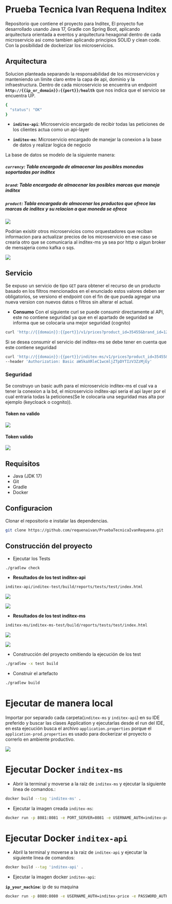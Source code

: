 
# Prueba Tecnica Ivan Requena Inditex

Repositorio que contiene el proyecto para Inditex, El proyecto fue desarrollado usando Java 17, Gradle con Spring Boot, aplicando  arquitectura orientada a eventos y arquitectura hexagonal dentro de cada microservicio asi como tambien aplicando principios SOLID y clean code. Con la posibilidad de dockerizar los microservicios.

## Arquitectura

Solucion planteada separando la responsabilidad de los microservicios y manteniendo un límite claro entre la capa de api, dominio y la infraestructura. Dentro de cada microservicio se encuentra un endpoint 
**`http://{{ip_or_domain}}:{{port}}/health`** que nos indica que el servicio se encuentra UP.

```bash
{
  "status": "OK"
}
```

* **`inditex-api`**: Microservicio encargado de recibir todas las peticiones de los clientes actua como un api-layer

* **`inditex-ms`**: Microservicio encargado de manejar la conexion a la base de datos y realizar logica de negocio

La base de datos se modelo de la siguiente manera:

##### `currency`: Tabla encargada de almacenar las posibles monedas soportadas por inditex
##### `brand`: Tabla encargada de almacenar las posibles marcas que maneja inditex
##### `product`: Tabla encargada de almacenar los productos que ofrece las marcas de inditex y su relacion a que moneda se ofrece

 ![](https://github.com/requenaivan/PruebaTecnicaIvanRequena/blob/main/bd.png?raw=true)

Podrian exisitir otros microservicios como orquestadores que reciban informacion para actualizar precios de los microservicio en ese caso se crearia otro que se comunicaria al inditex-ms ya sea por http o algun broker de mensajeria como kafka o sqs.

![](https://github.com/requenaivan/PruebaTecnicaIvanRequena/blob/main/Diagrama.png?raw=true)

## Servicio

Se expuso un servicio de tipo `GET` para obtener el recurso de un producto basado en los filtros mencionados en el enunciado estos valores deben ser obligatorios, se versiono el endpoint con el fin de que pueda agregar una nueva version con nuevos datos o filtros sin alterar el actual.

* **Consumo**
Con el siguiente curl se puede consumir directamente al API, este no contiene seguridad ya que en el apartado de seguridad se informa que se colocaria una mejor seguridad (cognito)

```bash
curl 'http://{{domain}}:{{port}}/v1/prices?product_id=35455&brand_id=12&application_date=2020-06-14-16.00.00'
```

Si se desea consumir el servicio del inditex-ms se debe tener en cuenta que este contiene seguridad

```bash
curl 'http://{{domain}}:{{port}}/inditex-ms/v1/prices?product_id=35455&brand_id=1&application_date=2020-06-14-16.00.00' \
--header 'Authorization: Basic aW5kaXRleC1wcmljZTpDYTIzV3ZzMjEy'
```

### Seguridad

Se construyo un basic auth para el microservicio inditex-ms el cual va a tener la conexion a la bd, el microservicio inditex-api seria el api layer por el cual entraria todas la peticiones(Se le colocaria una seguridad mas alta por ejemplo (keycloack o cognito)).

#### Token no valido

![](https://github.com/requenaivan/PruebaTecnicaIvanRequena/blob/main/token_not_valid.png?raw=true)

#### Token valido

![](https://github.com/requenaivan/PruebaTecnicaIvanRequena/blob/main/getPrice.png?raw=true)

## Requisitos

* Java (JDK 17)
* Git
* Gradle
* Docker

## Configuracion
Clonar el repositorio e instalar las dependencias.
```bash
git clone https://github.com/requenaivan/PruebaTecnicaIvanRequena.git
```

## Construcción del proyecto

* Ejecutar los Tests

```bash
./gradlew check
```
* **Resultados de los test inditex-api**
```bash
inditex-api/inditex-test/build/reports/tests/test/index.html
```
![](https://github.com/requenaivan/PruebaTecnicaIvanRequena/blob/main/test_api.png?raw=true)

![](https://github.com/requenaivan/PruebaTecnicaIvanRequena/blob/main/test_api_price.png?raw=true)

* **Resultados de los test inditex-ms**
```bash
inditex-ms/inditex-ms-test/build/reports/tests/test/index.html
```
![](https://github.com/requenaivan/PruebaTecnicaIvanRequena/blob/main/test_ms.png?raw=true)

![](https://github.com/requenaivan/PruebaTecnicaIvanRequena/blob/main/test_ms_price.png?raw=true)

* Construcción del proyecto omitiendo la ejecución de los test

```bash
./gradlew -x test build 
```

* Construir el artefacto
```bash
./gradlew build 
```

# Ejecutar de manera local
Importar por separado cada carpeta(`inditex-ms` y `inditex-api`) en su IDE preferido y buscar las clases Application y ejecutarlas desde el run del IDE, en esta ejecución busca el archivo  `application.properties` porque el `application-prod.properties` es usado para dockerizar el proyecto o correrlo en ambiente productivo.

![](https://github.com/requenaivan/PruebaTecnicaIvanRequena/blob/main/run_app.png?raw=true)

# Ejecutar Docker `inditex-ms`

* Abrir la terminal y moverse a la raiz de `inditex-ms` y ejecutar la siguiente linea de comandos.:

```bash
docker build --tag 'inditex-ms' . 
```

* Ejecutar la imagen creada `inditex-ms`:
```bash
docker run -p 8081:8081 -e PORT_SERVER=8081 -e USERNAME_AUTH=inditex-price -e PASSWORD_AUTH=Ca23Wvs212 inditex-ms
```


# Ejecutar Docker `inditex-api`

* Abril la terminal y moverse a la raiz de `inditex-api` y ejecutar la siguiente linea de comandos:

```bash
docker build --tag 'inditex-api' . 
```

* Ejecutar la imagen docker `inditex-api`:
  
**`ip_your_machine`**: ip de su maquina
```bash
docker run -p 8080:8080 -e USERNAME_AUTH=inditex-price -e PASSWORD_AUTH=Ca23Wvs212 -e URL_BASE_INDITEX_MS=http://{{ip_your_machine}}:8081/inditex-ms inditex-api
```

